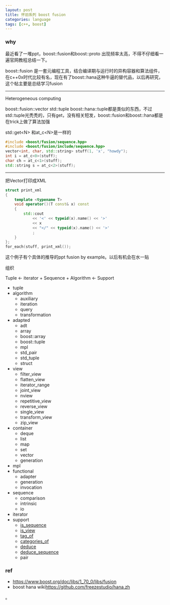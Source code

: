```yaml
---
layout: post
title: 怀旧系列 boost fusion
categories: language
tags: [c++, boost]
---
```


  

### why

最近看了一堆ppt，boost::fusion和boost::proto  出现频率太高，不得不仔细看一遍官网教程总结一下。

boost::fusion 是一套元编程工具，结合编译期与运行时的异构容器和算法组件，在c++0x时代比较有名，现在有了boost::hana这种牛逼的替代品，以后再研究，这个帖主要是总结学习fusion

---

Heterogeneous computing

boost::fusion::vector std::tuple boost::hana::tuple都是类似的东西，不过std::tuple光秃秃的，只有get，没有相关短发，boost::fusion和boost::hana都是在trick上做了算法加强

std::get\<N> 和at_c\<N>是一样的

```c++
#include <boost/fusion/sequence.hpp>
#include <boost/fusion/include/sequence.hpp>
vector<int, char, std::string> stuff(1, 'x', "howdy");
int i = at_c<0>(stuff);
char ch = at_c<1>(stuff);
std::string s = at_c<2>(stuff);
```

---

把Vector打印成XML

```c++
struct print_xml
{
    template <typename T>
    void operator()(T const& x) const
    {
        std::cout
            << '<' << typeid(x).name() << '>'
            << x
            << "</" << typeid(x).name() << '>'
            ;
    }
};
for_each(stuff, print_xml());
```

这个例子有个具体的推导的ppt fusion by example。以后有机会在水一贴



组织

Tuple <- iterator + Sequence + Algorithm <- Support

- tuple
- algorithm
  - auxiliary
  - iteration
  - query
  - transformation
- adapted
  - adt
  - array
  - boost::array
  - boost::tuple
  - mpl
  - std_pair
  - std_tuple
  - struct
- view
  - filter_view
  - flatten_view
  - iterator_range
  - joint_view
  - nview
  - repetitive_view
  - reverse_view
  - single_view
  - transform_view
  - zip_view
- container
  - deque
  - list
  - map
  - set
  - vector
  - generation
- mpl
- functional
  - adapter
  - generation
  - invocation
- sequence
  - comparison
  - intrinsic
  - io
- iterator
- support
  - [is_sequence](https://www.boost.org/doc/libs/1_70_0/libs/fusion/doc/html/fusion/support/is_sequence.html)
  - [is_view](https://www.boost.org/doc/libs/1_70_0/libs/fusion/doc/html/fusion/support/is_view.html)
  - [tag_of](https://www.boost.org/doc/libs/1_70_0/libs/fusion/doc/html/fusion/support/tag_of.html)
  - [categories_of](https://www.boost.org/doc/libs/1_70_0/libs/fusion/doc/html/fusion/support/categories_of.html)
  - [deduce](https://www.boost.org/doc/libs/1_70_0/libs/fusion/doc/html/fusion/support/deduce.html)
  - [deduce_sequence](https://www.boost.org/doc/libs/1_70_0/libs/fusion/doc/html/fusion/support/deduce_sequence.html)
  - pair

### ref

- <https://www.boost.org/doc/libs/1_70_0/libs/fusion>
- boost hana wiki<https://github.com/freezestudio/hana.zh>

。